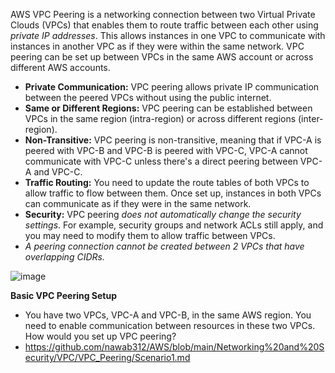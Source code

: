 AWS VPC Peering is a networking connection between two Virtual Private Clouds (VPCs) that enables them to route traffic between each other using *private IP addresses*. This allows instances in one VPC to communicate with instances in another VPC as if they were within the same network. VPC peering can be set up between VPCs in the same AWS account or across different AWS accounts.
- **Private Communication:** VPC peering allows private IP communication between the peered VPCs without using the public internet.
- **Same or Different Regions:** VPC peering can be established between VPCs in the same region (intra-region) or across different regions (inter-region).
- **Non-Transitive:** VPC peering is non-transitive, meaning that if VPC-A is peered with VPC-B and VPC-B is peered with VPC-C, VPC-A cannot communicate with VPC-C unless there's a direct peering between VPC-A and VPC-C.
- **Traffic Routing:** You need to update the route tables of both VPCs to allow traffic to flow between them. Once set up, instances in both VPCs can communicate as if they were in the same network.
- **Security:** VPC peering *does not automatically change the security settings*. For example, security groups and network ACLs still apply, and you may need to modify them to allow traffic between VPCs.
- *A peering connection cannot be created between 2 VPCs that have overlapping CIDRs.*

![image](https://github.com/user-attachments/assets/ee498cf3-6d59-487f-9c69-af73c5aec650)

**Basic VPC Peering Setup**
- You have two VPCs, VPC-A and VPC-B, in the same AWS region. You need to enable communication between resources in these two VPCs. How would you set up VPC peering?
- https://github.com/nawab312/AWS/blob/main/Networking%20and%20Security/VPC/VPC_Peering/Scenario1.md
